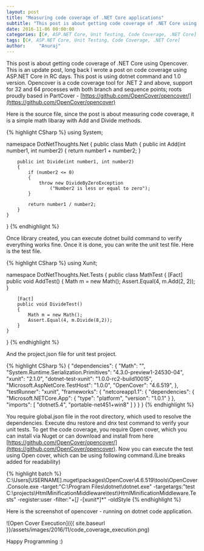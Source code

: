 ```yaml
---
layout: post
title: "Measuring code coverage of .NET Core applications"
subtitle: "This post is about getting code coverage of .NET Core using Opencover. This is an update post, long back I wrote a post on code coverage using ASP.NET Core in RC days. This post is using dotnet command and 1.0 version."
date: 2016-11-06 00:00:00
categories: [C#, ASP.NET Core, Unit Testing, Code Coverage, .NET Core]
tags: [C#, ASP.NET Core, Unit Testing, Code Coverage, .NET Core]
author:     "Anuraj"
---
```

This post is about getting code coverage of .NET Core using Opencover. This is an update post, long back I wrote a post on code coverage using ASP.NET Core in RC days. This post is using dotnet command and 1.0 version. Opencover is a code coverage tool for .NET 2 and above, support for 32 and 64 processes with both branch and sequence points; roots proudly based in PartCover - [https://github.com/OpenCover/opencover/](https://github.com/OpenCover/opencover)

Here is the source file, since the post is about measuring code coverage, it is a simple math libaray with Add and Divide methods.

{% highlight CSharp %}
using System;

namespace DotNetThoughts.Net
{
    public class Math
    {
        public int Add(int number1, int number2)
        {
            return number1 + number2;
        }

        public int Divide(int number1, int number2)
        {
            if (number2 <= 0)
            {
                throw new DivideByZeroException
                    ("Number2 is less or equal to zero");
            }

            return number1 / number2;
        }
    }
}
{% endhighlight %}

Once library created, you can execute dotnet build command to verify everything works fine. Once it is done, you can write the unit test file. Here is the test file.

{% highlight CSharp %}
using Xunit;

namespace DotNetThoughts.Net.Tests
{
    public class MathTest
    {
        [Fact]
        public void AddTest()
        {
            Math m = new Math();
            Assert.Equal(4, m.Add(2, 2));
        }
        
        [Fact]
        public void DivideTest()
        {
            Math m = new Math();
            Assert.Equal(4, m.Divide(8,2));
        }
    }
}
{% endhighlight %}

And the project.json file for unit test project.

{% highlight CSharp %}
{
	"dependencies": {
		"Math": "",
        "System.Runtime.Serialization.Primitives": "4.3.0-preview1-24530-04",
        "xunit": "2.1.0",
        "dotnet-test-xunit": "1.0.0-rc2-build10015",
        "Microsoft.AspNetCore.TestHost": "1.0.0",
        "OpenCover": "4.6.519",
	},
	"testRunner": "xunit",
    "frameworks": {
        "netcoreapp1.1": {
        "dependencies": {
            "Microsoft.NETCore.App": {
                "type": "platform",
                "version": "1.0.1"
            }
        },
        "imports": [
            "dotnet5.4",
            "portable-net451+win8"
        ]
        }
    }
}
{% endhighlight %}

You require global.json file in the root directory, which used to resolve the dependencies. Execute dnu restore and dnx test command to verify your unit tests. To get the code coverage, you require Open cover, which you can install via Nuget or can download and install from here [https://github.com/OpenCover/opencover/](https://github.com/OpenCover/opencover). Now you can execute the test using Open cover, which can be using following command.(Line breaks added for readability)

{% highlight batch %}
C:\Users\[USERNAME]\.nuget\packages\OpenCover\4.6.519\tools\OpenCover.Console.exe
-target:"C:\Program Files\dotnet\dotnet.exe" 
-targetargs:"test C:\projects\HtmlMinificationMiddleware\test\HtmlMinificationMiddleware.Tests" 
-register:user 
-filter:"+[*]* -[xunit*]*" 
-oldStyle
{% endhighlight %}

Here is the screenshot of opencover - running on dotnet code application.

![Open Cover Execution]({{ site.baseurl }}/assets/images/2016/11/code_coverage_execution.png)

Happy Programming :)